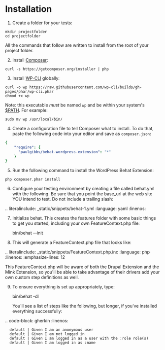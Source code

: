 # Installation

1. Create a folder for your tests:

  ```Shell
  mkdir projectfolder
  cd projectfolder
  ```

  All the commands that follow are written to install from the root of your project folder.

2. Install [Composer](https://getcomposer.org/):

  ```Shell
  curl -s https://getcomposer.org/installer | php
  ```

3. Install [WP-CLI](http://wp-cli.org/) globally:

  ```Shell
  curl -o wp https://raw.githubusercontent.com/wp-cli/builds/gh-pages/phar/wp-cli.phar
  chmod +x wp
  ```

  Note: this executable *must* be named `wp` and be within your system's [$PATH](https://en.wikipedia.org/wiki/PATH_(variable)). For example:

  ```Shell
  sudo mv wp /usr/local/bin/
  ```

4. Create a configuration file to tell Composer what to install. To do that, paste the following code into your editor and save as `composer.json`:

  ```YAML
  {
      "require": {
        "paulgibbs/behat-wordpress-extension": "*"
      }
  }
  ```

5. Run the following command to install the WordPress Behat Extension:

  ```Shell
  php composer.phar install
  ```

6. Configure your testing environment by creating a file called behat.yml with the following. Be sure that you point the base_url at the web site YOU intend to test. Do not include a trailing slash:

  .. literalinclude: _static/snippets/behat-1.yml
     :language: yaml
     :linenos:

7. Initialize behat. This creates the features folder with some basic things to get you started, including your own FeatureContext.php file:

    bin/behat --init

8. This will generate a FeatureContext.php file that looks like:

  .. literalinclude: _static/snippets/FeatureContext.php.inc
     :language: php
     :linenos:
     :emphasize-lines: 12

  This FeatureContext.php will be aware of both the Drupal Extension and the Mink Extension, so you'll be able to take advantage of their drivers add your own custom step definitions as well.

9. To ensure everything is set up appropriately, type:

    bin/behat -dl

   You'll see a list of steps like the following, but longer, if you've installed everything successfully:

  .. code-block: gherkin
     :linenos:

      default | Given I am an anonymous user
      default | Given I am not logged in
      default | Given I am logged in as a user with the :role role(s)
      default | Given I am logged in as :name
